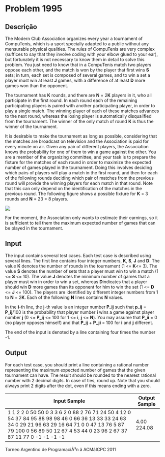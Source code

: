 # Problem 1995

Descrição
----------

The Modern Club Association organizes every year a tournament of CompuTenis, which is a sport specially adapted to a public without any mensurable physical qualities. The rules of CompuTenis are very complex (suffices to say that they involve coding with your elbow glued to your ear), but fortunately it is not necessary to know them in detail to solve this problem. You just need to know that in a CompuTenis match two players oppose each other, and the match is won by the player that first wins **S** sets; in turn, each set is composed of several games, and to win a set a player must win at least **J** games, with a difference of at least **D** more games won than the opponent.

The tournament has **K** rounds, and there are **N** = 2**K** players in it, who all participate in the first round. In each round each of the remaining participating players is paired with another participating player, in order to play a single match. The winning player of each of these matches advances to the next round, whereas the losing player is automatically disqualified from the tournament. The winner of the only match of round **K** is thus the winner of the tournament.

It is desirable to make the tournament as long as possible, considering that the matches are broadcast on television and the Association is paid for every minute on air. Given any pair of different players, the Association knows the probability for one of them to win a game against the other. You are a member of the organizing committee, and your task is to prepare the fixture for the matches of each round in order to maximize the expected number of games played in the tournament. Doing this involves deciding which pairs of players will play a match in the first round, and then for each of the following rounds deciding which pair of matches from the previous round will provide the winning players for each match in that round. Note that this can only depend on the identification of the matches in the previous round. The following figure shows a possible fixture for **K** = 3 rounds and **N** = 23 = 8 players.

![](https://resources.beecrowd.com/gallery/images/problems/UOJ_1995_en.png)

For the moment, the Association only wants to estimate their earnings, so it is sufficient to tell them the maximum expected number of games that can be played in the tournament.

Input
-----

The input contains several test cases. Each test case is described using several lines. The first line contains four integer numbers, **K**, **S**, **J** and **D**. The value **K** denotes the number of rounds in the tournament (1 <= **K**<= 3). The value **S** denotes the number of sets that a player must win to win a match (1 <= **S** <= 10). The value **J** denotes the minimum number of games that a player must win in order to win a set, whereas **D**indicates that a player should win **D** more games than its opponent for him to win the set (1 <= **D** <= **J** <= 100). The players are identified by different integer numbers from 1 to **N** = 2**K**. Each of the following **N** lines contains **N** values.

In the **i**-th line, the **j**-th value is an integer number **P\_ij** such that **p\_ij** = **P\_ij**/100 is the probability that player number **i** wins a game against player number **j** (0 <= **P\_ij** <= 100 for 1 <= **i**, **j** <= **N**). You may assume that **P\_ii** = 0 (no player opposes himself) and that **P\_ij** + **P\_ji** = 100 for **i** and **j** different.

The end of the input is denoted by a line containing four times the number -1.

Output
------

For each test case, you should print a line containing a rational number representing the maximum expected number of games that the given tournament can have. The result should be rounded to the nearest rational number with 2 decimal digits. In case of ties, round up. Note that you should always print 2 digits after the dot, even if this means ending with a zero.


| Input Sample | Output Sample |
| --- | --- |
| 1 1 2 2 0 50 50 0 3 3 6 2 0 88 2 76 71 24 50 4 12 0 54 37 84 95 88 98 98 46 0 66 36 13 33 33 24 63 34 0 29 21 96 63 29 16 64 71 0 0 47 13 76 5 87 79 100 0 56 89 50 12 67 4 53 44 0 23 96 2 67 37 87 11 77 0 -1 -1 -1 -1 | 4.00 224.08 |

Torneo Argentino de ProgramaciÃ³n â ACMâICPC 2011

